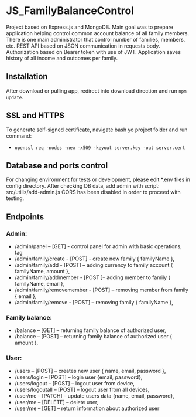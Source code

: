 # JS_FamilyBalanceControl

Project based on Express.js and MongoDB. Main goal was to prepare application helping control common account balance of all family members.
There is one main administrator that control number of families, members, etc.
REST API based on JSON communication in requests body.
Authorization based on Bearer token with use of JWT. 
Application saves history of all income and outcomes per family.

## Installation

After download or pulling app, redirect into download direction and run `npm update`.

## SSL and HTTPS

To generate self-signed certificate, navigate bash yo project folder and run command: 
* `openssl req -nodes -new -x509 -keyout server.key -out server.cert`

## Database and ports control
For changing environment for tests or development, please edit *.env files in config directory.
After checking DB data, add admin with script: src/utilis/add-admin.js
CORS has been disabled in order to proceed with testing.

## Endpoints

### Admin:
* /admin/panel – [GET]  -  control panel for admin with basic operations, tag
* /admin/family/create  - [POST] - create new family { familyName },
* /admin/family/add - [POST] – adding currency to family account { familyName, amount },
* /admin/family/addmember - [POST ]– adding member to family  { familyName, email },
* /admin/family/removemember - [POST] – removing member from family { email },
* /admin/family/remove - [POST] –  removing family { familyName },

### Family balance:
* /balance – [GET] – returning family balance of authorized user,
* /balance – [POST] – returning family balance of authorized user { amount },

### User:
* /users – [POST] – creates new user { name, email, password },
* /users/login – [POST] – login user {email, password},
* /users/logout – [POST] – logout user from device,
* /users/logoutall – [POST] – logout user from all devices,
* /user/me – [PATCH] – update users data {name, email, password},
* /user/me – [DELETE] – delete user,
* /user/me – [GET] – return information about authorized user
